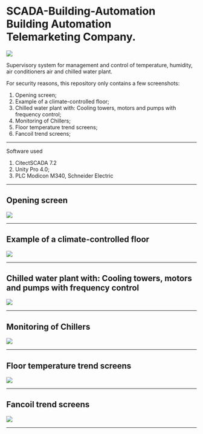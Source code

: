 # SCADA-Building-Automation Building Automation <br /> Telemarketing Company.  
![](https://github.com/iberematias/SCADA_Building_Automation/blob/master/src/img/logo.png)

Supervisory system for management and control of temperature, humidity, air conditioners
air and chilled water plant.


For security reasons, this repository only contains a few screenshots:
 1. Opening screen;
 2. Example of a climate-controlled floor; 
 3. Chilled water plant with: Cooling towers, motors and pumps with frequency control;
 4. Monitoring of Chillers; 
 5. Floor temperature trend screens;
 5. Fancoil trend screens;
 


*******
Software used    
 1. CitectSCADA 7.2 
 3. Unity Pro 4.0;
 4. PLC Modicon M340, Schneider Electric
 
*******

<div id='tela1'/>  

## Opening screen  

![](https://github.com/iberematias/SCADA_Building_Automation/blob/main/src/img/1-main.PNG)

*******

<div id='tela2'/>  

## Example of a climate-controlled floor   

![](https://github.com/iberematias/SCADA_Building_Automation/blob/main/src/img/2-t2_6p.PNG)

*******

<div id='tela3'/>  

## Chilled water plant with: Cooling towers, motors and pumps with frequency control   

![](https://github.com/iberematias/SCADA_Building_Automation/blob/main/src/img/3-t1_6p_Torre.PNG)

*******

<div id='tela4'/>  

## Monitoring of Chillers   

![](https://github.com/iberematias/SCADA_Building_Automation/blob/main/src/img/4-t1_6p_chiller.PNG)

*******

<div id='tela5'/>  

## Floor temperature trend screens   

![](https://github.com/iberematias/SCADA_Building_Automation/blob/main/src/img/6-t2_2p_Graphics_.PNG)

*******

<div id='tela6'/>  

## Fancoil trend screens   

![](https://github.com/iberematias/SCADA_Building_Automation/blob/main/src/img/7-t2_5p_graphics.PNG)

*******
